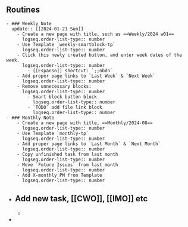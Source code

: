 ## Routines
	- ### Weekly Note 
	  update:: [[2024-01-21 Sun]]
		- Create a new page with title, such as ==Weekly/2024 w01==
		  logseq.order-list-type:: number
		- Use Template `weekly-smartblock-tp`
		  logseq.order-list-type:: number
		- Click this newly created button, and enter week dates of the week. 
		  logseq.order-list-type:: number
			- [[Espanso]] shortcut: `;;nbdn`
		- Add proper page links to `Last Week` & `Next Week`
		  logseq.order-list-type:: number
		- Remove unnecessary blocks: 
		  logseq.order-list-type:: number
			- Smart block button block
			  logseq.order-list-type:: number
			- `TODO` add file link block
			  logseq.order-list-type:: number
	- ### Monthly Note
		- Create a new page with title, ==Monthly/2024-08==
		  logseq.order-list-type:: number
		- Use Template `monthly-tp`
		  logseq.order-list-type:: number
		- Add proper page links to `Last Month` & `Next Month`
		  logseq.order-list-type:: number
		- Copy unfinished task from last month
		  logseq.order-list-type:: number
		- Move `Future Issues` from last month
		  logseq.order-list-type:: number
		- Add X-monthly PM from Template
		  logseq.order-list-type:: number
- ## Add new task, [[CWO]], [[IMO]] etc
	-
-
